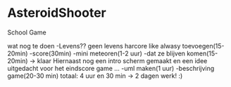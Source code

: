 # AsteroidShooter
School Game

wat nog te doen
    -Levens?? geen levens harcore like alwasy toevoegen(15-20min)
    -score(30min)
    -mini meteoren(1-2 uur)
    -dat ze blijven komen(15-20min) -> klaar
    Hiernaast nog een intro scherm gemaakt en een idee uitgedacht voor het eindscore game
    ...
    -uml maken(1 uur)
    -beschrijving game(20-30 min)
    totaal: 4 uur en 30 min -> 2 dagen werk! :)
